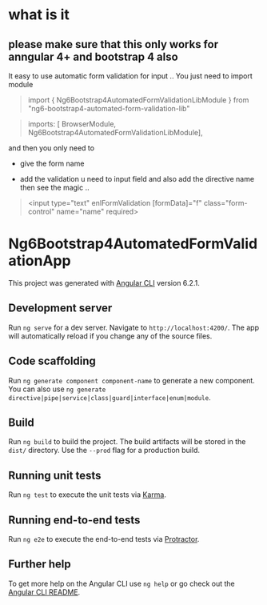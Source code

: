# what is it 
## please make sure that this only works for anngular 4+ and bootstrap 4 also
It easy to use automatic form validation for input ..
You just need to import module
> import { Ng6Bootstrap4AutomatedFormValidationLibModule } from "ng6-bootstrap4-automated-form-validation-lib"

>  imports: [
>    BrowserModule,
>    Ng6Bootstrap4AutomatedFormValidationLibModule],


and then you only need to 
* give the form name 
> <form #f="ngForm" (ngSubmit)="save()" name="addForm" class="needs-validation">
* add the validation u need to input field and also add the directive name then see the magic .. 
> <input type="text" enlFormValidation [formData]="f" class="form-control" name="name"  required>


# Ng6Bootstrap4AutomatedFormValidationApp

This project was generated with [Angular CLI](https://github.com/angular/angular-cli) version 6.2.1.

## Development server

Run `ng serve` for a dev server. Navigate to `http://localhost:4200/`. The app will automatically reload if you change any of the source files.

## Code scaffolding

Run `ng generate component component-name` to generate a new component. You can also use `ng generate directive|pipe|service|class|guard|interface|enum|module`.

## Build

Run `ng build` to build the project. The build artifacts will be stored in the `dist/` directory. Use the `--prod` flag for a production build.

## Running unit tests

Run `ng test` to execute the unit tests via [Karma](https://karma-runner.github.io).

## Running end-to-end tests

Run `ng e2e` to execute the end-to-end tests via [Protractor](http://www.protractortest.org/).

## Further help

To get more help on the Angular CLI use `ng help` or go check out the [Angular CLI README](https://github.com/angular/angular-cli/blob/master/README.md).
